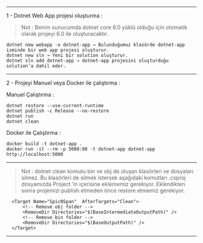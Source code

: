 ------
1 - Dotnet Web App projesi oluşturma :

>Not : Benim sunucumda dotnet core 6.0 yüklü olduğu için otomatik olarak projeyi 6.0 ile oluşturacaktır.
```
dotnet new webapp -o dotnet-app → Bulunduğumuz klasörde dotnet-app isminde bir web app projesi oluşturur.
dotnet new sln → Yeni bir solution oluşturur.
dotnet sln add dotnet-app → dotnet-app projesini oluşturduğu solution’a dahil eder.
```
------
2 - Projeyi Manuel veya Docker ile çalıştırma : 

Manuel Çalıştırma : 
```
dotnet restore --use-current-runtime
dotnet publish -c Release --no-restore
dotnet run
dotnet clean
```
Docker ile Çalıştırma : 
```
docker build -t dotnet-app .
docker run -it --rm -p 5000:80 -t dotnet-app dotnet-app
http://localhost:5000
```
------

>Not : dotnet clean komutu bin ve obj de oluşan klasörleri ve dosyaları silmez. Bu klasörleri de silmek istersek aşağıdaki komutları .csproj dosyamızda Project ‘in içerisine eklememiz gerekiyor. Eklendikten sonra projemizi publish etmeden önce restore etmemiz gerekiyor.

```
  <Target Name="SpicNSpan"  AfterTargets="Clean">
      <!-- Remove obj folder -->
      <RemoveDir Directories="$(BaseIntermediateOutputPath)" />  
      <!-- Remove bin folder -->   
      <RemoveDir Directories="$(BaseOutputPath)" />  
  </Target>
 ```
------
